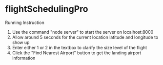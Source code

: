 # flightSchedulingPro

Running Instruction
1. Use the command "node server" to start the server on localhost:8000
2. Allow around 5 seconds for the current location latitude and longitude to show up
3. Enter either 1 or 2 in the textbox to clarify the size level of the flight
4. Click the "Find Nearest Airport" button to get the landing airport information
